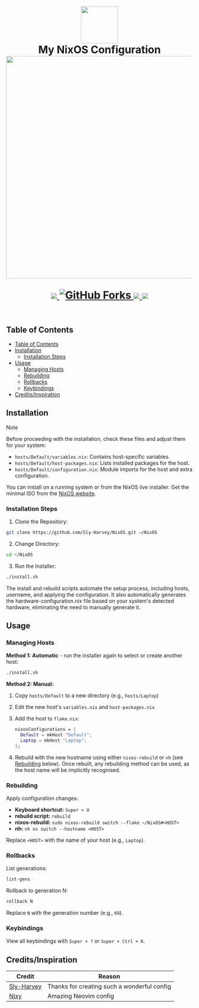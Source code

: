 <h1 align="center">
   <img src="assets/nixos-logo.png" width="100px" /> 
   <br>
      My NixOS Configuration
   <br>
      <img src="https://raw.githubusercontent.com/catppuccin/catppuccin/main/assets/palette/macchiato.png" width="600px" /> <br>
   <div align="center">

   <div align="center">
      <p></p>
      <div align="center">
         <a href="https://github.com/annmaro/hyprnix/stargazers">
            <img src="https://img.shields.io/github/stars/annmaro/hyprnix?color=F5BDE6&labelColor=303446&style=for-the-badge&logo=starship&logoColor=F5BDE6">
         </a>
         <a href="https://github.com/annmaro/hyprnix/network/members">
            <img src="https://img.shields.io/github/forks/annmaro/hyprnix?color=C6A0F6&labelColor=303446&style=for-the-badge&logo=git&logoColor=C6A0F6" alt="GitHub Forks">
         </a>
         <!-- <a href="https://github.com/Sly-Harvey/NixOS/"> -->
         <!--    <img src="https://img.shields.io/github/repo-size/Sly-Harvey/NixOS?color=C6A0F6&labelColor=303446&style=for-the-badge&logo=github&logoColor=C6A0F6"> -->
         <!-- </a> -->
         <a = href="https://nixos.org">
            <img src="https://img.shields.io/badge/NixOS-Unstable-blue?style=for-the-badge&logo=NixOS&logoColor=91D7E3&label=NixOS&labelColor=303446&color=91D7E3">
            <!-- <img src="https://img.shields.io/badge/NixOS-unstable-blue.svg?style=for-the-badge&labelColor=303446&logo=NixOS&logoColor=white&color=91D7E3"> -->
         </a>
         <a href="https://github.com/annmaro/hyprnix/blob/main/LICENSE">
            <img src="https://img.shields.io/static/v1.svg?style=for-the-badge&label=License&message=MIT&colorA=313244&colorB=F5A97F&logo=unlicense&logoColor=F5A97F&"/>
         </a>
      </div>
      <br>
   </div>
</h1>

## Table of Contents

- [Table of Contents](#table-of-contents)
- [Installation](#installation)
  - [Installation Steps](#installation-steps)
- [Usage](#usage)
  - [Managing Hosts](#managing-hosts)
  - [Rebuilding](#rebuilding)
  - [Rollbacks](#rollbacks)
  - [Keybindings](#keybindings)
- [Credits/Inspiration](#creditsinspiration)

## Installation

> [!Note]
> Before proceeding with the installation, check these files and adjust them for your system:
>
> - `hosts/Default/variables.nix`: Contains host-specific variables.
> - `hosts/Default/host-packages.nix`: Lists installed packages for the host.
> - `hosts/Default/configuration.nix`: Module imports for the host and extra configuration.

<!-- You can install this configuration either on a running system or from the NixOS live installer. The minimal ISO is recommended and can be downloaded from the [official NixOS website](https://nixos.org/download/#nixos-iso). -->

You can install on a running system or from the NixOS live installer. Get the minimal ISO from the [NixOS website](https://nixos.org/download/#nixos-iso).

### Installation Steps

1. Clone the Repository:

```bash
git clone https://github.com/Sly-Harvey/NixOS.git ~/NixOS
```

<!-- 2. Navigate to the Directory: -->

2. Change Directory:

```bash
cd ~/NixOS
```

3. Run the Installer:

```bash
./install.sh
```

<!-- The script handles host setup, username configuration, and automatically generates `hardware-configuration.nix` based on your hardware. -->

The install and rebuild scripts automate the setup process, including hosts, username, and applying the configuration. It also automatically generates the hardware-configuration.nix file based on your system's detected hardware, eliminating the need to manually generate it.

## Usage

### Managing Hosts

**Method 1: Automatic** - run the installer again to select or create another host:

```bash
./install.sh
```

**Method 2: Manual:**

1. Copy `hosts/Default` to a new directory (e.g., `hosts/Laptop`)
2. Edit the new host's `variables.nix` and `host-packages.nix`
3. Add the host to `flake.nix`:

   ```nix
   nixosConfigurations = {
     Default = mkHost "Default";
     Laptop = mkHost "Laptop";
   };
   ```

<!-- 4. Rebuild with the new hostname (see below) -->

4. Rebuild with the new hostname using either `nixos-rebuild` or `nh` (see [Rebuilding](#rebuilding) below). Once rebuilt, any rebuilding method can be used, as the host name will be implicitly recognised.

### Rebuilding

Apply configuration changes:

- **Keyboard shortcut:** `Super + U`
- **rebuild script:** `rebuild`
- **nixos-rebuild:** `sudo nixos-rebuild switch --flake ~/NixOS#<HOST>`
- **nh:** `nh os switch --hostname <HOST>`

Replace `<HOST>` with the name of your host (e.g., `Laptop`).

### Rollbacks

List generations:

```bash
list-gens
```

Rollback to generation N:

```bash
rollback N
```

Replace `N` with the generation number (e.g., `69`).

### Keybindings

View all keybindings with `Super + ?` or `Super + Ctrl + K`.

## Credits/Inspiration

| Credit                                      | Reason                                      |
| ------------------------------------------- | ------------------------------------------- |
| [Sly-Harvey](//github.com/Sly-Harvey/NixOS) | Thanks for creating such a wonderful config |
| [Nixy](https://github.com/anotherhadi/nixy) | Amazing Neovim config                       |